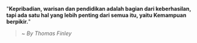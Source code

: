 "**Kepribadian, warisan dan pendidikan adalah bagian dari keberhasilan, tapi ada satu hal yang lebih penting dari semua itu, yaitu Kemampuan berpikir.**"

> ~ _By Thomas Finley_  

